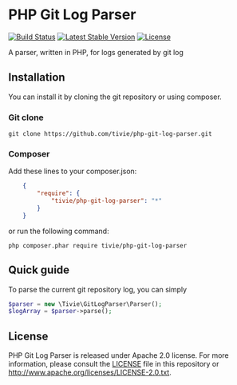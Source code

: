 PHP Git Log Parser
==================
[![Build Status](https://travis-ci.org/tivie/php-git-log-parser.svg)](https://travis-ci.org/tivie/php-git-log-parser) [![Latest Stable Version](https://poser.pugx.org/tivie/php-git-log-parser/v/stable.svg)](https://packagist.org/packages/tivie/php-git-log-parser) [![License](https://poser.pugx.org/tivie/php-git-log-parser/license.svg)](https://packagist.org/packages/tivie/php-git-log-parser) 

A parser, written in PHP, for logs generated by git log

## Installation
You can install it by cloning the git repository or using composer.

### Git clone

    git clone https://github.com/tivie/php-git-log-parser.git

### Composer
Add these lines to your composer.json:
```json
    {
        "require": {
            "tivie/php-git-log-parser": "*"
        }
    }
```
or run the following command:

    php composer.phar require tivie/php-git-log-parser

## Quick guide
To parse the current git repository log, you can simply

```php
$parser = new \Tivie\GitLogParser\Parser();
$logArray = $parser->parse();
```

## License
PHP Git Log Parser is released under Apache 2.0 license. For more information, please consult the [LICENSE](https://github.com/tivie/php-git-log-parser/blob/master/LICENSE) file in this repository or http://www.apache.org/licenses/LICENSE-2.0.txt.
